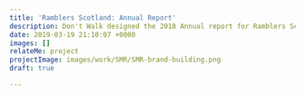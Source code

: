 ```yaml
---
title: 'Ramblers Scotland: Annual Report'
description: Don't Walk designed the 2018 Annual report for Ramblers Scotland
date: 2019-03-19 21:10:07 +0000
images: []
relateMe: project
projectImage: images/work/SMR/SMR-brand-building.png
draft: true

---
```

